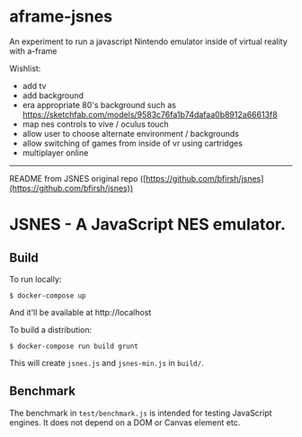 # aframe-jsnes
An experiment to run a javascript Nintendo emulator inside of virtual reality with a-frame

Wishlist:
* add tv
* add background
* era appropriate 80's background such as https://sketchfab.com/models/9583c76fa1b74dafaa0b8912a66613f8
* map nes controls to vive / oculus touch
* allow user to choose alternate environment / backgrounds
* allow switching of games from inside of vr using cartridges
* multiplayer online

****

README from JSNES original repo ([https://github.com/bfirsh/jsnes](https://github.com/bfirsh/jsnes))

JSNES - A JavaScript NES emulator.
=====

Build
-----

To run locally:

    $ docker-compose up

And it'll be available at http://localhost

To build a distribution:

    $ docker-compose run build grunt

This will create ``jsnes.js`` and ``jsnes-min.js`` in ``build/``.

Benchmark
---------

The benchmark in ``test/benchmark.js`` is intended for testing JavaScript
engines. It does not depend on a DOM or Canvas element etc.
